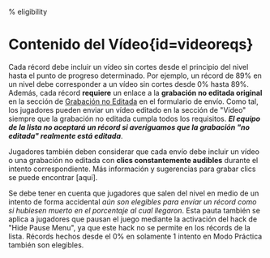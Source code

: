 % eligibility

<div class='panel fade js-scroll-anim' data-anim='fade'>

# Contenido del Vídeo{id=videoreqs}

Cada récord debe incluir un vídeo sin cortes desde el principio del nivel hasta el punto de progreso determinado. Por ejemplo, un récord de 89% en un nivel debe corresponder a un vídeo sin cortes desde 0% hasta 89%. Además, cada récord **requiere** un enlace a la **grabación no editada original** en la sección de [Grabación no Editada](/guidelines/rawfootage) en el formulario de envío. Como tal, los jugadores pueden enviar un vídeo editado en la sección de "Vídeo" siempre que la grabación no editada cumpla todos los requisitos. ***El equipo de la lista no aceptará un récord si averiguamos que la grabación "no editada" realmente está editada***.
  
Jugadores también deben considerar que cada envío debe incluir un vídeo o una grabación no editada con **clics constantemente audibles** durante el intento correspondiente. Más información y sugerencias para grabar clics se puede encontrar [aquí].

Se debe tener en cuenta que jugadores que salen del nivel en medio de un intento de forma accidental *aún son elegibles para envíar un récord como si hubiesen muerto en el porcentaje al cual llegaron*. Esta pauta también se aplica a jugadores que pausan el juego mediante la activación del hack de "Hide Pause Menu", ya que este hack no se permite en los récords de la lista. Récords hechos desde el 0% en solamente 1 intento en Modo Práctica también son elegibles.


</div>
